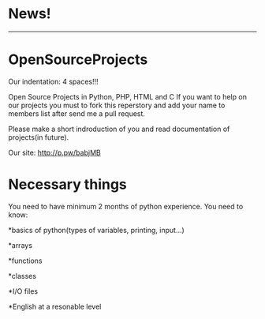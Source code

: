 News!
==================
---

OpenSourceProjects
==================

Our indentation: 4 spaces!!!

Open Source Projects in Python, PHP, HTML and C
If you want to help on our projects you must to fork this reperstory and add your name to
members list after send me a pull request.

Please make a short indroduction of you and read documentation of projects(in future).

Our site: http://p.pw/babjMB


Necessary things
==================
You need to have minimum 2 months of python experience.
You need to know:

*basics of python(types of variables, printing, input...)

*arrays

*functions

*classes

*I/O files

*English at a resonable level



